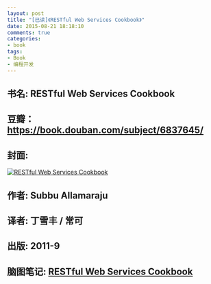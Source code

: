 ```yaml
---
layout: post
title: "[已读]《RESTful Web Services Cookbook》"
date: 2015-08-21 18:18:10
comments: true
categories: 
- book
tags: 
- Book 
- 编程开发
---
```


## 书名: RESTful Web Services Cookbook
## 豆瓣：https://book.douban.com/subject/6837645/
## 封面: 

 [![RESTful Web Services Cookbook](https://img1.doubanio.com/lpic/s6944557.jpg)](http://naotu.baidu.com/file/306c272b3466ee2f451129895eb0c20a?token=4fa12f93b5283917)
## 作者: Subbu Allamaraju 
## 译者: 丁雪丰 / 常可 
## 出版: 2011-9
## 脑图笔记: [RESTful Web Services Cookbook](http://naotu.baidu.com/file/306c272b3466ee2f451129895eb0c20a?token=4fa12f93b5283917)